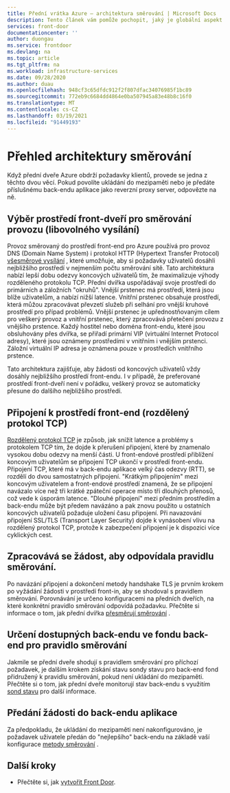 ```yaml
---
title: Přední vrátka Azure – architektura směrování | Microsoft Docs
description: Tento článek vám pomůže pochopit, jaký je globální aspekt zobrazení architektury předních dveří.
services: front-door
documentationcenter: ''
author: duongau
ms.service: frontdoor
ms.devlang: na
ms.topic: article
ms.tgt_pltfrm: na
ms.workload: infrastructure-services
ms.date: 09/28/2020
ms.author: duau
ms.openlocfilehash: 948cf3c65dfdc912f2f807dfac34076985f1bc89
ms.sourcegitcommit: 772eb9c6684dd4864e0ba507945a83e48b8c16f0
ms.translationtype: MT
ms.contentlocale: cs-CZ
ms.lasthandoff: 03/19/2021
ms.locfileid: "91449193"
---
```

# <a name="routing-architecture-overview"></a>Přehled architektury směrování

Když přední dveře Azure obdrží požadavky klientů, provede se jedna z těchto dvou věcí. Pokud povolíte ukládání do mezipaměti nebo je předáte příslušnému back-endu aplikace jako reverzní proxy server, odpovězte na ně.

## <a name="selecting-the-front-door-environment-for-traffic-routing-anycast"></a><a name = "anycast"></a>Výběr prostředí front-dveří pro směrování provozu (libovolného vysílání)

Provoz směrovaný do prostředí front-end pro Azure používá pro provoz DNS (Domain Name System) i protokol HTTP (Hypertext Transfer Protocol) [všesměrové vysílání](https://en.wikipedia.org/wiki/Anycast) , které umožňuje, aby si požadavky uživatelů dosáhli nejbližšího prostředí v nejmenším počtu směrování sítě. Tato architektura nabízí lepší dobu odezvy koncových uživatelů tím, že maximalizuje výhody rozděleného protokolu TCP. Přední dvířka uspořádávají svoje prostředí do primárních a záložních "okruhů". Vnější prstenec má prostředí, která jsou blíže uživatelům, a nabízí nižší latence.  Vnitřní prstenec obsahuje prostředí, která můžou zpracovávat převzetí služeb při selhání pro vnější kruhové prostředí pro případ problémů. Vnější prstenec je upřednostňovaným cílem pro veškerý provoz a vnitřní prstenec, který zpracovává přetečení provozu z vnějšího prstence. Každý hostitel nebo doména front-endu, které jsou obsluhovány přes dvířka, se přiřadí primární VIP (virtuální Internet Protocol adresy), které jsou oznámeny prostředími v vnitřním i vnějším prstenci. Záložní virtuální IP adresa je oznámena pouze v prostředích vnitřního prstence. 

Tato architektura zajišťuje, aby žádosti od koncových uživatelů vždy dosáhly nejbližšího prostředí front-endu. I v případě, že preferované prostředí front-dveří není v pořádku, veškerý provoz se automaticky přesune do dalšího nejbližšího prostředí.

## <a name="connecting-to-front-door-environment-split-tcp"></a><a name = "splittcp"></a>Připojení k prostředí front-end (rozdělený protokol TCP)

[Rozdělený protokol TCP](https://en.wikipedia.org/wiki/Performance-enhancing_proxy) je způsob, jak snížit latence a problémy s protokolem TCP tím, že dojde k přerušení připojení, které by znamenalo vysokou dobu odezvy na menší části. U front-endové prostředí přiblížení koncovým uživatelům se připojení TCP ukončí v prostředí front-endu. Připojení TCP, které má v back-endu aplikace velký čas odezvy (RTT), se rozdělí do dvou samostatných připojení. "Krátkým připojením" mezi koncovým uživatelem a front-endové prostředí znamená, že se připojení navázalo více než tři krátké zpáteční operace místo tří dlouhých přenosů, což vede k úsporám latence. "Dlouhé připojení" mezi předním prostředím a back-endu může být předem navázáno a pak znovu použito u ostatních koncových uživatelů požaduje uložení času připojení. Při navazování připojení SSL/TLS (Transport Layer Security) dojde k vynásobení vlivu na rozdělený protokol TCP, protože k zabezpečení připojení je k dispozici více cyklických cest.

## <a name="processing-request-to-match-a-routing-rule"></a>Zpracovává se žádost, aby odpovídala pravidlu směrování.
Po navázání připojení a dokončení metody handshake TLS je prvním krokem po vyžádání žádosti v prostředí front-in, aby se shodoval s pravidlem směrování. Porovnávání je určeno konfiguracemi na předních dveřích, na které konkrétní pravidlo směrování odpovídá požadavku. Přečtěte si informace o tom, jak přední dvířka [přesměrují směrování](front-door-route-matching.md) .

## <a name="identifying-available-backends-in-the-backend-pool-for-the-routing-rule"></a>Určení dostupných back-endu ve fondu back-end pro pravidlo směrování
Jakmile se přední dveře shodují s pravidlem směrování pro příchozí požadavek, je dalším krokem získání stavu sondy stavu pro back-end fond přidružený k pravidlu směrování, pokud není ukládání do mezipaměti. Přečtěte si o tom, jak přední dveře monitorují stav back-endu s využitím [sond stavu](front-door-health-probes.md) pro další informace.

## <a name="forwarding-the-request-to-your-application-backend"></a>Předání žádosti do back-endu aplikace
Za předpokladu, že ukládání do mezipaměti není nakonfigurováno, je požadavek uživatele předán do "nejlepšího" back-endu na základě vaší konfigurace [metody směrování](front-door-routing-methods.md) .

## <a name="next-steps"></a>Další kroky

- Přečtěte si, jak [vytvořit Front Door](quickstart-create-front-door.md).
